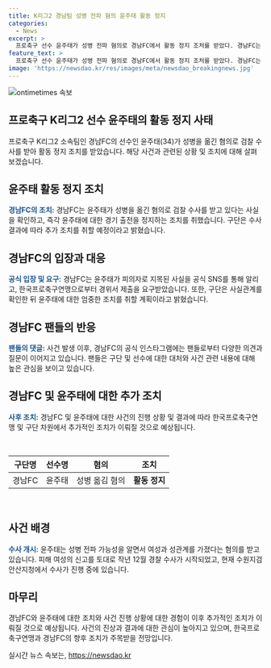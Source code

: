 ```yaml
---
title: K리그2 경남팀 성병 전파 혐의 윤주태 활동 정지
categories:
  - News
excerpt: >
  프로축구 선수 윤주태가 성병 전파 혐의로 경남FC에서 활동 정지 조처를 받았다. 경남FC는 윤주태의 출전을 즉각 중단하고, 수사 결과에 따라 후속 조치를 취할 예정이라고 밝혔다. 현역 선수로부터 상해 혐의로 수사 중인 윤주태는 고지된 결과를 숨기고 계약한 것에 대한 팬들의 댓글이 이슈가 되고 있다. 한국프로축구연맹은 경남FC와 윤주태에게 경위서를 제출하도록 요구하여 사태의 심각성이 고조되고 있다. 
feature_text: >
  프로축구 선수 윤주태가 성병 전파 혐의로 경남FC에서 활동 정지 조처를 받았다. 경남FC는 윤주태의 출전을 즉각 중단하고, 수사 결과에 따라 후속 조치를 취할 예정이라고 밝혔다. 현역 선수로부터 상해 혐의로 수사 중인 윤주태는 고지된 결과를 숨기고 계약한 것에 대한 팬들의 댓글이 이슈가 되고 있다. 한국프로축구연맹은 경남FC와 윤주태에게 경위서를 제출하도록 요구하여 사태의 심각성이 고조되고 있다. 
image: 'https://newsdao.kr/res/images/meta/newsdao_breakingnews.jpg'
---
```


<p><img src="https://newsdao.kr/res/images/meta/newsdao_breakingnews.jpg" alt="ontimetimes 속보" /></p>

<h2 data-ke-size="size26">프로축구 K리그2 선수 윤주태의 활동 정지 사태</h2>

<p data-ke-size="size16">프로축구 K리그2 소속팀인 경남FC의 선수인 윤주태(34)가 성병을 옮긴 혐의로 검찰 수사를 받아 활동 정지 조치를 받았습니다. 해당 사건과 관련된 상황 및 조치에 대해 살펴보겠습니다.</p>

<h2 data-ke-size="size24">윤주태 활동 정지 조치</h2>

<p data-ke-size="size16"><b><span style="color: #1a5490;">경남FC의 조치:</span></b> 경남FC는 윤주태가 성병을 옮긴 혐의로 검찰 수사를 받고 있다는 사실을 확인하고, 즉각 윤주태에 대한 경기 출전을 정지하는 조치를 취했습니다. 구단은 수사 결과에 따라 추가 조치를 취할 예정이라고 밝혔습니다.</p>

<h2 data-ke-size="size24">경남FC의 입장과 대응</h2>

<p data-ke-size="size16"><b><span style="color: #1a5490;">공식 입장 및 요구:</span></b> 경남FC는 윤주태가 피의자로 지목된 사실을 공식 SNS를 통해 알리고, 한국프로축구연맹으로부터 경위서 제출을 요구받았습니다. 또한, 구단은 사실관계를 확인한 뒤 윤주태에 대한 엄중한 조치를 취할 계획이라고 밝혔습니다.</p>

<h2 data-ke-size="size24">경남FC 팬들의 반응</h2>

<p data-ke-size="size16"><b><span style="color: #1a5490;">팬들의 댓글:</span></b> 사건 발생 이후, 경남FC의 공식 인스타그램에는 팬들로부터 다양한 의견과 질문이 이어지고 있습니다. 팬들은 구단 및 선수에 대한 대처와 사건 관련 내용에 대해 높은 관심을 보이고 있습니다.</p>

<h2 data-ke-size="size24">경남FC 및 윤주태에 대한 추가 조치</h2>

<p data-ke-size="size16"><b><span style="color: #1a5490;">사후 조치:</span></b> 경남FC 및 윤주태에 대한 사건의 진행 상황 및 결과에 따라 한국프로축구연맹 및 구단 차원에서 추가적인 조치가 이뤄질 것으로 예상됩니다.</p>

<p data-ke-size="size16">&nbsp;</p>

<table>
    <thead>
        <tr>
            <th style="text-align: center;">구단명</th>
            <th style="text-align: center;">선수명</th>
            <th style="text-align: center;">혐의</th>
            <th style="text-align: center;">조치</th>
        </tr>
    </thead>
    <tbody>
        <tr>
            <td style="text-align: center;">경남FC</td>
            <td style="text-align: center;">윤주태</td>
            <td style="text-align: center;">성병 옮김 혐의</td>
            <td style="text-align: center;"><b>활동 정지</b></td>
        </tr>
    </tbody>
</table>

<p data-ke-size="size16">&nbsp;</p>

<h2 data-ke-size="size24">사건 배경</h2>

<p data-ke-size="size16"><b><span style="color: #1a5490;">수사 개시:</span></b> 윤주태는 성병 전파 가능성을 알면서 여성과 성관계를 가졌다는 혐의를 받고 있습니다. 피해 여성의 신고를 토대로 작년 12월 경찰 수사가 시작되었고, 현재 수원지검 안산지청에서 수사가 진행 중에 있습니다.</p>

<h2 data-ke-size="size24">마무리</h2>

<p data-ke-size="size16">경남FC와 윤주태에 대한 조치와 사건 진행 상황에 대한 경험이 이후 추가적인 조치가 이뤄질 것으로 예상됩니다. 사건의 진상과 결과에 대한 관심이 높아지고 있으며, 한국프로축구연맹과 경남FC의 향후 조치가 주목받을 전망입니다.</p>
실시간 뉴스 속보는, <a href="https://newsdao.kr" rel="dofollow">https://newsdao.kr</a>


